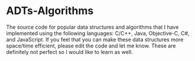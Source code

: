 ADTs-Algorithms
===============

The source code for popular data structures and algorithms that I have implemented using the following languages: C/C++, Java, Objective-C, C#, and JavaScript. If you feel that you can make these data structures more space/time efficient, please edit the code and let me know. These are definitely not perfect so I would like to learn as well.
